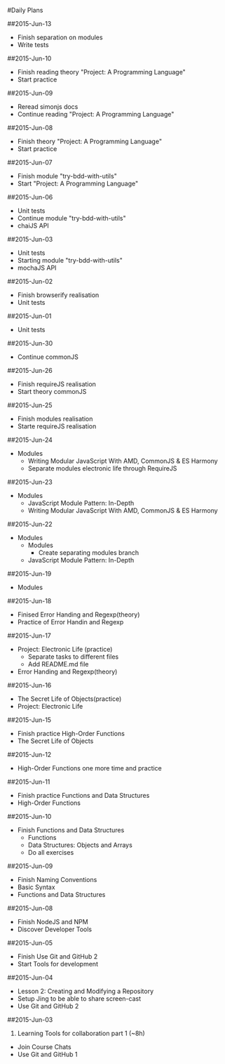 #Daily Plans

##2015-Jun-13

* Finish separation on modules
* Write tests

##2015-Jun-10

* Finish reading theory "Project: A Programming Language"
* Start practice

##2015-Jun-09

* Reread simonjs docs
* Continue reading "Project: A Programming Language"

##2015-Jun-08

* Finish theory "Project: A Programming Language"
* Start practice

##2015-Jun-07

* Finish module "try-bdd-with-utils"
* Start "Project: A Programming Language"

##2015-Jun-06

* Unit tests
 * Continue module "try-bdd-with-utils"
 * chaiJS API

##2015-Jun-03

* Unit tests
 * Starting module "try-bdd-with-utils"
 * mochaJS API

##2015-Jun-02

* Finish browserify realisation
* Unit tests

##2015-Jun-01

* Unit tests

##2015-Jun-30

* Continue commonJS

##2015-Jun-26

* Finish requireJS realisation
* Start theory commonJS

##2015-Jun-25

* Finish modules realisation
* Starte requireJS realisation

##2015-Jun-24

* Modules
    * Writing Modular JavaScript With AMD, CommonJS & ES Harmony
    * Separate modules electronic life through RequireJS

##2015-Jun-23

* Modules
    * JavaScript Module Pattern: In-Depth
    * Writing Modular JavaScript With AMD, CommonJS & ES Harmony


##2015-Jun-22

* Modules
    * Modules
        * Create separating modules branch
    * JavaScript Module Pattern: In-Depth

##2015-Jun-19

* Modules

##2015-Jun-18

* Finised Error Handing and Regexp(theory)
* Practice of Error Handin and Regexp

##2015-Jun-17

* Project: Electronic Life (practice)
    * Separate tasks to different files
    * Add README.md file
* Error Handing and Regexp(theory)

##2015-Jun-16

* The Secret Life of Objects(practice)
* Project: Electronic Life

##2015-Jun-15

* Finish practice High-Order Functions
* The Secret Life of Objects

##2015-Jun-12

* High-Order Functions one more time and practice

##2015-Jun-11

* Finish practice Functions and Data Structures
* High-Order Functions

##2015-Jun-10

* Finish Functions and Data Structures
  * Functions
  * Data Structures: Objects and Arrays
  * Do all exercises

##2015-Jun-09

* Finish Naming Conventions
* Basic Syntax
* Functions and Data Structures

##2015-Jun-08

* Finish NodeJS and NPM
* Discover Developer Tools

##2015-Jun-05

* Finish Use Git and GitHub 2
* Start Tools for development

##2015-Jun-04

* Lesson 2: Creating and Modifying a Repository
* Setup Jing to be able to share screen-cast
* Use Git and GitHub 2

##2015-Jun-03

1. Learning Tools for collaboration part 1 (~8h)
  * Join Course Chats
  * Use Git and GitHub 1
